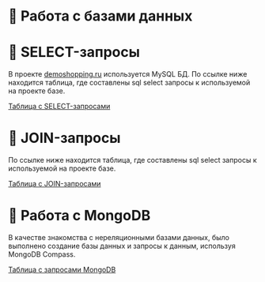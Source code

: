 # 💾 Работа с базами данных


# 🔄 SELECT-запросы

В проекте [demoshopping.ru](https://demoshopping.ru/) используется MySQL БД. По ссылке ниже находится таблица, где составлены sql select запросы к используемой на проекте базе.

[Таблица с SELECT-запросами](https://docs.google.com/spreadsheets/d/1PAilQ4ar7oYxPnozkLDJmL1UU-aKXFSb1NCblM7BOxQ/edit?gid=0#gid=0)


# 🔄 JOIN-запросы

По ссылке ниже находится таблица, где составлены sql select запросы к используемой на проекте базе.

[Таблица с JOIN-запросами](https://docs.google.com/spreadsheets/d/1XWv1qa2Z_B_2L5oNTJ1H6X2YISBt4wDXQNzOJPrESlc/edit?gid=0#gid=0)

# 🔄 Работа с MongoDB

В качестве знакомства с нереляционными базами данных, было выполнено создание базы данных и запросы к данным, используя MongoDB Compass.

[Таблица с запросами MongoDB](https://docs.google.com/spreadsheets/d/1RaoXtDuowg8ogYc8a6mWiZk_sBIiX_oOsfTCXKMRy30/edit?gid=0#gid=0)

